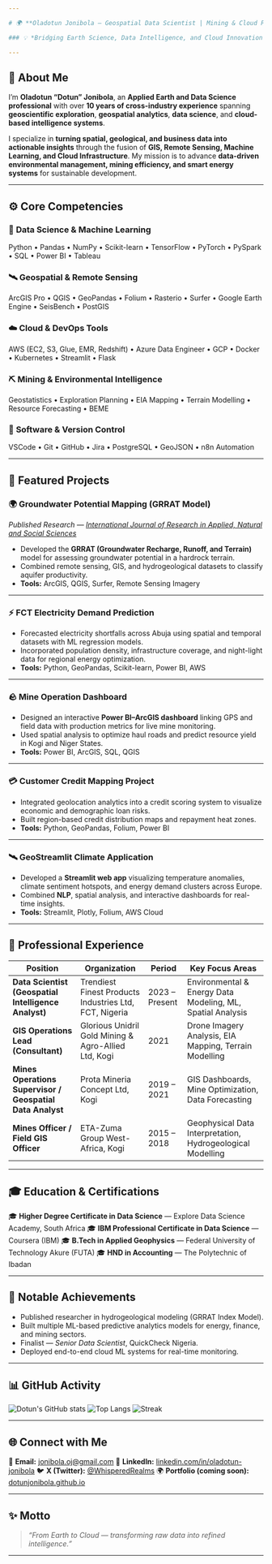 ```yaml
---

# 🌍 **Oladotun Jonibola — Geospatial Data Scientist | Mining & Cloud Professional**

### 💡 *Bridging Earth Science, Data Intelligence, and Cloud Innovation for Sustainable Solutions.*

---
```


## 👋 About Me

I’m **Oladotun “Dotun” Jonibola**, an **Applied Earth and Data Science professional** with over **10 years of cross-industry experience** spanning **geoscientific exploration**, **geospatial analytics**, **data science**, and **cloud-based intelligence systems**.

I specialize in **turning spatial, geological, and business data into actionable insights** through the fusion of **GIS, Remote Sensing, Machine Learning, and Cloud Infrastructure**. My mission is to advance **data-driven environmental management, mining efficiency, and smart energy systems** for sustainable development.

---

## ⚙️ Core Competencies

### 🧠 **Data Science & Machine Learning**

Python • Pandas • NumPy • Scikit-learn • TensorFlow • PyTorch • PySpark • SQL • Power BI • Tableau

### 🛰️ **Geospatial & Remote Sensing**

ArcGIS Pro • QGIS • GeoPandas • Folium • Rasterio • Surfer • Google Earth Engine • SeisBench • PostGIS

### ☁️ **Cloud & DevOps Tools**

AWS (EC2, S3, Glue, EMR, Redshift) • Azure Data Engineer • GCP • Docker • Kubernetes • Streamlit • Flask

### ⛏️ **Mining & Environmental Intelligence**

Geostatistics • Exploration Planning • EIA Mapping • Terrain Modelling • Resource Forecasting • BEME

### 🧩 **Software & Version Control**

VSCode • Git • GitHub • Jira • PostgreSQL • GeoJSON • n8n Automation

---

## 🚀 Featured Projects

### 🌍 **Groundwater Potential Mapping (GRRAT Model)**

*Published Research — [International Journal of Research in Applied, Natural and Social Sciences](https://ns2.impactjournals.us/download/archives/-1494656755-1.format-app.GROUNDWATER%20POTENTIAL%20EVALUATION%20IN%20A%20TYPICALHARDROCK%20TERRAIN%20USING%20GRRAT%20INDEX%20MODEL.pdf)*

* Developed the **GRRAT (Groundwater Recharge, Runoff, and Terrain)** model for assessing groundwater potential in a hardrock terrain.
* Combined remote sensing, GIS, and hydrogeological datasets to classify aquifer productivity.
* **Tools:** ArcGIS, QGIS, Surfer, Remote Sensing Imagery

---

### ⚡ **FCT Electricity Demand Prediction**

* Forecasted electricity shortfalls across Abuja using spatial and temporal datasets with ML regression models.
* Incorporated population density, infrastructure coverage, and night-light data for regional energy optimization.
* **Tools:** Python, GeoPandas, Scikit-learn, Power BI, AWS

---

### 🪨 **Mine Operation Dashboard**

* Designed an interactive **Power BI–ArcGIS dashboard** linking GPS and field data with production metrics for live mine monitoring.
* Used spatial analysis to optimize haul roads and predict resource yield in Kogi and Niger States.
* **Tools:** Power BI, ArcGIS, SQL, QGIS

---

### 💳 **Customer Credit Mapping Project**

* Integrated geolocation analytics into a credit scoring system to visualize economic and demographic loan risks.
* Built region-based credit distribution maps and repayment heat zones.
* **Tools:** Python, GeoPandas, Folium, Power BI

---

### 🛰️ **GeoStreamlit Climate Application**

* Developed a **Streamlit web app** visualizing temperature anomalies, climate sentiment hotspots, and energy demand clusters across Europe.
* Combined **NLP**, spatial analysis, and interactive dashboards for real-time insights.
* **Tools:** Streamlit, Plotly, Folium, AWS Cloud

---

## 🏢 Professional Experience

| **Position**                                              | **Organization**                                       | **Period**     | **Key Focus Areas**                                        |
| --------------------------------------------------------- | ------------------------------------------------------ | -------------- | ---------------------------------------------------------- |
| **Data Scientist (Geospatial Intelligence Analyst)**      | Trendiest Finest Products Industries Ltd, FCT, Nigeria | 2023 – Present | Environmental & Energy Data Modeling, ML, Spatial Analysis |
| **GIS Operations Lead (Consultant)**                      | Glorious Unidril Gold Mining & Agro-Allied Ltd, Kogi   | 2021           | Drone Imagery Analysis, EIA Mapping, Terrain Modelling     |
| **Mines Operations Supervisor / Geospatial Data Analyst** | Prota Mineria Concept Ltd, Kogi                        | 2019 – 2021    | GIS Dashboards, Mine Optimization, Data Forecasting        |
| **Mines Officer / Field GIS Officer**                     | ETA-Zuma Group West-Africa, Kogi                       | 2015 – 2018    | Geophysical Data Interpretation, Hydrogeological Modelling |

---

## 🎓 Education & Certifications

🎓 **Higher Degree Certificate in Data Science** — Explore Data Science Academy, South Africa
🎓 **IBM Professional Certificate in Data Science** — Coursera (IBM)
🎓 **B.Tech in Applied Geophysics** — Federal University of Technology Akure (FUTA)
🎓 **HND in Accounting** — The Polytechnic of Ibadan

---

## 🧠 Notable Achievements

* Published researcher in hydrogeological modeling (GRRAT Index Model).
* Built multiple ML-based predictive analytics models for energy, finance, and mining sectors.
* Finalist — *Senior Data Scientist*, QuickCheck Nigeria.
* Deployed end-to-end cloud ML systems for real-time monitoring.

---

## 📊 GitHub Activity

![Dotun's GitHub stats](https://github-readme-stats.vercel.app/api?username=dotunjonibola\&show_icons=true\&theme=tokyonight)
![Top Langs](https://github-readme-stats.vercel.app/api/top-langs/?username=dotunjonibola\&layout=compact\&theme=tokyonight)
![Streak](https://github-readme-streak-stats.herokuapp.com/?user=dotunjonibola\&theme=tokyonight)

---

## 🌐 Connect with Me

📧 **Email:** [jonibola.oj@gmail.com](mailto:jonibola.oj@gmail.com)
💼 **LinkedIn:** [linkedin.com/in/oladotun-jonibola](https://linkedin.com/in/oladotun-jonibola)
🐦 **X (Twitter):** [@WhisperedRealms](https://x.com/WhisperedRealms)
🌍 **Portfolio (coming soon):** [dotunjonibola.github.io](https://dotunjonibola.github.io)

---

## ✨ Motto

> *“From Earth to Cloud — transforming raw data into refined intelligence.”*

---


